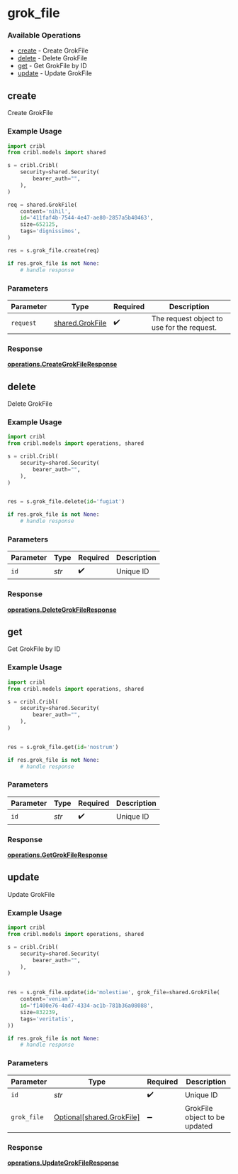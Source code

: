 # grok_file

### Available Operations

* [create](#create) - Create GrokFile
* [delete](#delete) - Delete GrokFile
* [get](#get) - Get GrokFile by ID
* [update](#update) - Update GrokFile

## create

Create GrokFile

### Example Usage

```python
import cribl
from cribl.models import shared

s = cribl.Cribl(
    security=shared.Security(
        bearer_auth="",
    ),
)

req = shared.GrokFile(
    content='nihil',
    id='411faf4b-7544-4e47-ae80-2857a5b40463',
    size=652125,
    tags='dignissimos',
)

res = s.grok_file.create(req)

if res.grok_file is not None:
    # handle response
```

### Parameters

| Parameter                                          | Type                                               | Required                                           | Description                                        |
| -------------------------------------------------- | -------------------------------------------------- | -------------------------------------------------- | -------------------------------------------------- |
| `request`                                          | [shared.GrokFile](../../models/shared/grokfile.md) | :heavy_check_mark:                                 | The request object to use for the request.         |


### Response

**[operations.CreateGrokFileResponse](../../models/operations/creategrokfileresponse.md)**


## delete

Delete GrokFile

### Example Usage

```python
import cribl
from cribl.models import operations, shared

s = cribl.Cribl(
    security=shared.Security(
        bearer_auth="",
    ),
)


res = s.grok_file.delete(id='fugiat')

if res.grok_file is not None:
    # handle response
```

### Parameters

| Parameter          | Type               | Required           | Description        |
| ------------------ | ------------------ | ------------------ | ------------------ |
| `id`               | *str*              | :heavy_check_mark: | Unique ID          |


### Response

**[operations.DeleteGrokFileResponse](../../models/operations/deletegrokfileresponse.md)**


## get

Get GrokFile by ID

### Example Usage

```python
import cribl
from cribl.models import operations, shared

s = cribl.Cribl(
    security=shared.Security(
        bearer_auth="",
    ),
)


res = s.grok_file.get(id='nostrum')

if res.grok_file is not None:
    # handle response
```

### Parameters

| Parameter          | Type               | Required           | Description        |
| ------------------ | ------------------ | ------------------ | ------------------ |
| `id`               | *str*              | :heavy_check_mark: | Unique ID          |


### Response

**[operations.GetGrokFileResponse](../../models/operations/getgrokfileresponse.md)**


## update

Update GrokFile

### Example Usage

```python
import cribl
from cribl.models import operations, shared

s = cribl.Cribl(
    security=shared.Security(
        bearer_auth="",
    ),
)


res = s.grok_file.update(id='molestiae', grok_file=shared.GrokFile(
    content='veniam',
    id='f1400e76-4ad7-4334-ac1b-781b36a08088',
    size=832239,
    tags='veritatis',
))

if res.grok_file is not None:
    # handle response
```

### Parameters

| Parameter                                                    | Type                                                         | Required                                                     | Description                                                  |
| ------------------------------------------------------------ | ------------------------------------------------------------ | ------------------------------------------------------------ | ------------------------------------------------------------ |
| `id`                                                         | *str*                                                        | :heavy_check_mark:                                           | Unique ID                                                    |
| `grok_file`                                                  | [Optional[shared.GrokFile]](../../models/shared/grokfile.md) | :heavy_minus_sign:                                           | GrokFile object to be updated                                |


### Response

**[operations.UpdateGrokFileResponse](../../models/operations/updategrokfileresponse.md)**

